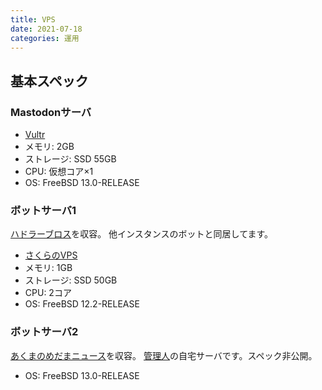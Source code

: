 ```yaml
---
title: VPS
date: 2021-07-18
categories: 運用
---
```


## 基本スペック

### Mastodonサーバ

- [Vultr](https://www.vultr.com/products/cloud-compute/)
- メモリ: 2GB
- ストレージ: SSD 55GB
- CPU: 仮想コア×1
- OS: FreeBSD 13.0-RELEASE

### ボットサーバ1

[ハドラーブロス](https://mstdn.delmulin.com/@hadlarbot)を収容。
他インスタンスのボットと同居してます。

- [さくらのVPS](https://vps.sakura.ad.jp/)
- メモリ: 1GB
- ストレージ: SSD 50GB
- CPU: 2コア
- OS: FreeBSD 12.2-RELEASE

### ボットサーバ2

[あくまのめだまニュース](https://mstdn.delmulin.com/@news)を収容。
[管理人](https://mstdn.delmulin.com/@pooza)の自宅サーバです。スペック非公開。

- OS: FreeBSD 13.0-RELEASE
